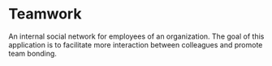# Teamwork

An internal social network for employees of an organization. The goal of this
application is to facilitate more interaction between colleagues and promote team bonding.
